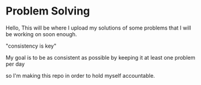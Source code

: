 # Problem Solving

Hello, This will be where I upload my solutions of some problems that I will be working on soon enough.


"consistency is key"

My goal is to be as consistent as possible by keeping it at least one problem per day

so I'm making this repo in order to hold myself accountable.
